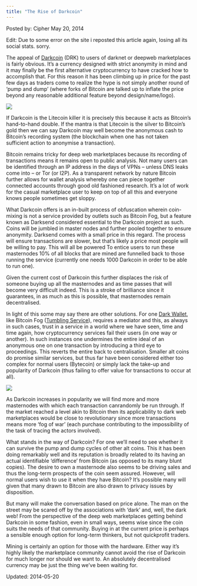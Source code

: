```yaml
---
title: "The Rise of Darkcoin"
---
```


Posted by: Cipher </span>
<span>May 20, 2014</span>

<p>Edit: Due to some error on the site i reposted this article again, losing all its social stats. sorry.</p>
<p>The appeal of <a href="http://www.darkcoin.io/">Darkcoin</a> (DRK) to users of darknet or deepweb marketplaces is fairly obvious. It’s a currency designed with strict anonymity in mind and it may finally be the first alternative cryptocurrency to have cracked how to accomplish that. For this reason it has been climbing up in price for the past few days as traders come to realize the hype is not simply another round of ‘pump and dump’ (where forks of Bitcoin are talked up to inflate the price beyond any reasonable additional feature beyond design/name/logo).</p>
<img src="https://G-I-R.github.io/deepdotweb/imgs/2014/05/drk.png" />

<p>If Darkcoin is the Litecoin killer it is precisely this because it acts as Bitcoin’s hand-to-hand double. If the mantra is that Litecoin is the silver to Bitcoin’s gold then we can say Darkcoin may well become the anonymous cash to Bitcoin’s recording system (the blockchain when one has not taken sufficient action to anonymise a transaction).</p>
<p>Bitcoin remains tricky for deep web marketplaces because its recording of transactions means it remains open to public analysis. Not many users can be identified through an IP address in the days of VPNs – unless DNS leaks come into – or Tor (or I2P). As a transparent network by nature Bitcoin further allows for wallet analysis whereby one can piece together connected accounts through good old fashioned research. It’s a lot of work for the casual marketplace user to keep on top of all this and everyone knows people sometimes get sloppy.</p>
<p>What Darkcoin offers is an in-built process of obfuscation wherein coin-mixing is not a service provided by outlets such as Bitcoin Fog, but a feature known as Darksend considered essential to the Darkcoin project as such. Coins will be jumbled in master nodes and further pooled together to ensure anonymity. Darksend comes with a small price in this regard. The process will ensure transactions are slower, but that’s likely a price most people will be willing to pay. This will all be powered To entice users to run these masternodes 10% of all blocks that are mined are funnelled back to those running the service (currently one needs 1000 Darkcoin in order to be able to run one).</p>
<p>Given the current cost of Darkcoin this further displaces the risk of someone buying up all the masternodes and as time passes that will become very difficult indeed. This is a stroke of brilliance since it guarantees, in as much as this is possible, that masternodes remain decentralised.</p>
<p>In light of this some may say there are other solutions. For one <a href="https://darkwallet.is/">Dark Wallet</a>, like Bitcoin Fog (<a href="https://g-i-r.github.io/deepdotweb/2014/03/02/deepdotwebs-darknet-dictionary/">Tumbling Service</a>), requires a mediator and this, as always in such cases, trust in a service in a world where we have seen, time and time again, how cryptocurrency services fail their users (in one way or another). In such instances one undermines the entire ideal of an anonymous one on one transaction by introducing a third eye to proceedings. This reverts the entire back to centralisation. Smaller alt coins do promise similar services, but thus far have been considered either too complex for normal users (Bytecoin) or simply lack the take-up and popularity of Darkcoin (thus failing to offer value for transactions to occur at all).</p>
<img src="https://G-I-R.github.io/deepdotweb/imgs/2014/05/fog.png" />

<p>As Darkcoin increases in popularity we will find more and more masternodes with which each transaction canrandomly be run through. If the market reached a level akin to Bitcoin then its applicability to dark web marketplaces would be close to revolutionary since more transactions means more ‘fog of war’ (each purchase contributing to the impossibility of the task of tracing the actors involved).</p>
<p>What stands in the way of Darkcoin? For one we’ll need to see whether it can survive the pump and dump cycles of other alt coins. This it has been doing remarkably well and its reputation is broadly related to its having an actual identifiable ‘difference’ from Bitcoin (as opposed to its many blunt copies). The desire to own a masternode also seems to be driving sales and thus the long-term prospects of the coin seem assured. However, will normal users wish to use it when they have Bitcoin? It’s possible many will given that many drawn to Bitcoin are also drawn to privacy issues by disposition.</p>
<p>But many will make the conversation based on price alone. The man on the street may be scared off by the associations with ‘dark’ and, well, the dark web! From the perspective of the deep web marketplaces getting behind Darkcoin in some fashion, even in small ways, seems wise since the coin suits the needs of that community. Buying in at the current price is perhaps a sensible enough option for long-term thinkers, but not quickprofit traders.</p>
<p>Mining is certainly an option for those with the hardware. Either way it’s highly likely the marketplace community cannot avoid the rise of Darkcoin for much longer nor should we want to. An absolutely decentralised currency may be just the thing we’ve been waiting for.</p>


Updated: 2014-05-20    
